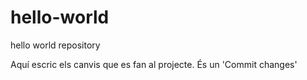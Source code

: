 # hello-world
hello world repository


Aquí escric els canvis que es fan al projecte. És un 'Commit changes'
